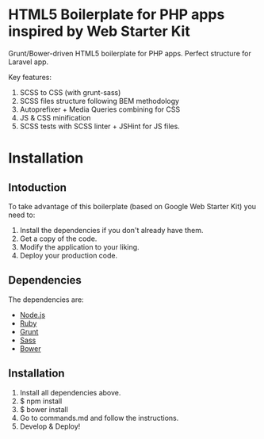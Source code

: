 # HTML5 Boilerplate for PHP apps inspired by Web Starter Kit
Grunt/Bower-driven HTML5 boilerplate for PHP apps. Perfect structure for Laravel app.

Key features:
1. SCSS to CSS (with grunt-sass)
2. SCSS files structure following BEM methodology
3. Autoprefixer + Media Queries combining for CSS
4. JS & CSS minification
5. SCSS tests with SCSS linter + JSHint for JS files.

# Installation
## Intoduction
To take advantage of this boilerplate (based on Google Web Starter Kit) you need to:

1. Install the dependencies if you don't already have them.
2. Get a copy of the code.
3. Modify the application to your liking.
4. Deploy your production code.

## Dependencies
The dependencies are:
* [Node.js](http://nodejs.org)
* [Ruby](http://rubyinstaller.org/downloads/)
* [Grunt](http://gruntjs.com/getting-started)
* [Sass](http://sass-lang.com/install)
* [Bower](http://bower.io/)

## Installation
1. Install all dependencies above.
2. $ npm install
3. $ bower install
4. Go to commands.md and follow the instructions.
5. Develop & Deploy!
